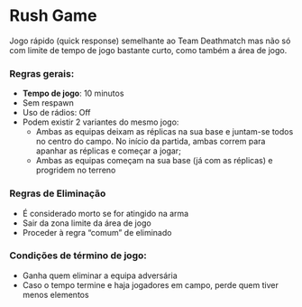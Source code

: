 # Rush Game

Jogo rápido (quick response) semelhante ao Team Deathmatch mas não só com limite de tempo de jogo bastante curto, como também a área de jogo.



### Regras gerais:

* **Tempo de jogo**: 10 minutos
* Sem respawn
* Uso de rádios: Off
* Podem existir 2 variantes do mesmo jogo:
  * Ambas as equipas deixam as réplicas na sua base e juntam-se todos no centro do campo. No início da partida, ambas correm para apanhar as réplicas e começar a jogar;
  * Ambas as equipas começam na sua base (já com as réplicas) e progridem no terreno



### Regras de Eliminação

* É considerado morto se for atingido na arma
* Sair da zona limite da área de jogo
* Proceder à regra “comum” de eliminado



### Condições de término de jogo:

 * Ganha quem eliminar a equipa adversária
 * Caso o tempo termine e haja jogadores em campo, perde quem tiver menos elementos